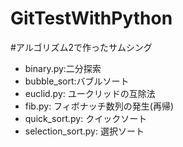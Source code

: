 GitTestWithPython
=================
#アルゴリズム2で作ったサムシング

- binary.py:二分探索 
- bubble_sort:バブルソート 
- euclid.py: ユークリッドの互除法
- fib.py: フィボナッチ数列の発生(再帰)
- quick_sort.py: クイックソート
- selection_sort.py: 選択ソート

